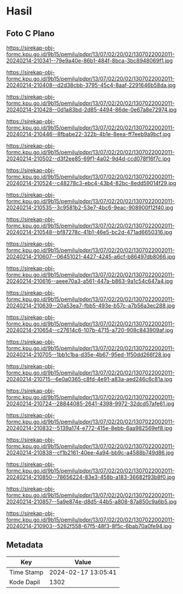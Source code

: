 # Hasil

## Foto C Plano

https://sirekap-obj-formc.kpu.go.id/9b15/pemilu/pdpr/13/07/02/20/02/1307022002011-20240214-210341--79e9a40e-86b1-484f-8bca-3bc8948069f1.jpg

https://sirekap-obj-formc.kpu.go.id/9b15/pemilu/pdpr/13/07/02/20/02/1307022002011-20240214-210408--d2d38cbb-3795-45c4-8aaf-2291646b58da.jpg

https://sirekap-obj-formc.kpu.go.id/9b15/pemilu/pdpr/13/07/02/20/02/1307022002011-20240214-210428--0d1a83bd-2d85-4494-86de-0e67a8e72974.jpg

https://sirekap-obj-formc.kpu.go.id/9b15/pemilu/pdpr/13/07/02/20/02/1307022002011-20240214-210446--8fbabe22-322b-4b1e-8eea-ff7eeb9a9bcf.jpg

https://sirekap-obj-formc.kpu.go.id/9b15/pemilu/pdpr/13/07/02/20/02/1307022002011-20240214-210502--d3f2ee85-69f1-4a02-9d4d-ccd078f16f7c.jpg

https://sirekap-obj-formc.kpu.go.id/9b15/pemilu/pdpr/13/07/02/20/02/1307022002011-20240214-210524--c48278c3-ebc4-43b4-82bc-8edd59014f29.jpg

https://sirekap-obj-formc.kpu.go.id/9b15/pemilu/pdpr/13/07/02/20/02/1307022002011-20240214-210535--3c9581b2-53e7-4bc6-9eac-908900f12f40.jpg

https://sirekap-obj-formc.kpu.go.id/9b15/pemilu/pdpr/13/07/02/20/02/1307022002011-20240214-210548--bf87278c-41b1-46e5-bc2d-471ad6650316.jpg

https://sirekap-obj-formc.kpu.go.id/9b15/pemilu/pdpr/13/07/02/20/02/1307022002011-20240214-210607--06451021-4427-4245-a6cf-b86497db8066.jpg

https://sirekap-obj-formc.kpu.go.id/9b15/pemilu/pdpr/13/07/02/20/02/1307022002011-20240214-210616--aeee70a3-a561-447a-b863-9a1c54c647a4.jpg

https://sirekap-obj-formc.kpu.go.id/9b15/pemilu/pdpr/13/07/02/20/02/1307022002011-20240214-210639--20a53ea7-fbb5-493e-b57c-a7b56a3ec288.jpg

https://sirekap-obj-formc.kpu.go.id/9b15/pemilu/pdpr/13/07/02/20/02/1307022002011-20240214-210654--c27614c6-107b-4715-a720-908c843909af.jpg

https://sirekap-obj-formc.kpu.go.id/9b15/pemilu/pdpr/13/07/02/20/02/1307022002011-20240214-210705--1bb1c1ba-d35e-4b67-95ed-1f50dd266f28.jpg

https://sirekap-obj-formc.kpu.go.id/9b15/pemilu/pdpr/13/07/02/20/02/1307022002011-20240214-210715--6e0a0365-c8fd-4e91-a83a-aed246c6c81a.jpg

https://sirekap-obj-formc.kpu.go.id/9b15/pemilu/pdpr/13/07/02/20/02/1307022002011-20240214-210724--28844085-2641-4398-9972-32dcd57afe61.jpg

https://sirekap-obj-formc.kpu.go.id/9b15/pemilu/pdpr/13/07/02/20/02/1307022002011-20240214-210832--5139a174-e772-415e-8ebb-6aa982569ef8.jpg

https://sirekap-obj-formc.kpu.go.id/9b15/pemilu/pdpr/13/07/02/20/02/1307022002011-20240214-210838--cf1b2161-40ee-4a94-bb9c-a4588b749d86.jpg

https://sirekap-obj-formc.kpu.go.id/9b15/pemilu/pdpr/13/07/02/20/02/1307022002011-20240214-210850--78656224-83e3-458b-a183-36682f93b8f0.jpg

https://sirekap-obj-formc.kpu.go.id/9b15/pemilu/pdpr/13/07/02/20/02/1307022002011-20240214-210857--5a9e874e-d8d5-44b5-a808-87a850c9a6b5.jpg

https://sirekap-obj-formc.kpu.go.id/9b15/pemilu/pdpr/13/07/02/20/02/1307022002011-20240214-210903--5262f558-67f5-48f3-8f5c-6bab70a0fe94.jpg


## Metadata

| Key        | Value               |
| ---------- | ------------------- |
| Time Stamp | 2024-02-17 13:05:41 |
| Kode Dapil | 1302                |



